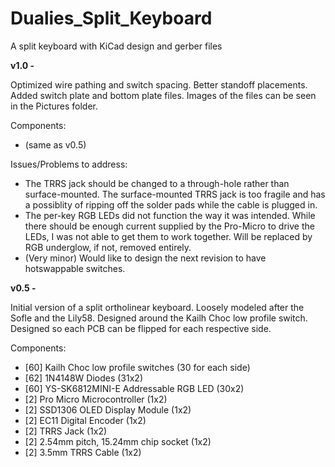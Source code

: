 # Dualies_Split_Keyboard
A split keyboard with KiCad design and gerber files

**v1.0 -**

Optimized wire pathing and switch spacing. 
Better standoff placements. 
Added switch plate and bottom plate files.
Images of the files can be seen in the Pictures folder.

Components: 
  - (same as v0.5)

Issues/Problems to address:
  - The TRRS jack should be changed to a through-hole rather than surface-mounted. The surface-mounted TRRS jack is too fragile and has a possiblity of ripping off the solder pads while the cable is plugged in. 
  - The per-key RGB LEDs did not function the way it was intended. While there should be enough current supplied by the Pro-Micro to drive the LEDs, I was not able to get them to work together. Will be replaced by RGB underglow, if not, removed entirely. 
  - (Very minor) Would like to design the next revision to have hotswappable switches.

**v0.5 -**

Initial version of a split ortholinear keyboard. Loosely modeled after the Sofle and the Lily58.
Designed around the Kailh Choc low profile switch.
Designed so each PCB can be flipped for each respective side.

Components:
  - [60] Kailh Choc low profile switches (30 for each side)
  - [62] 1N4148W Diodes (31x2)
  - [60] YS-SK6812MINI-E Addressable RGB LED (30x2)
  - [2] Pro Micro Microcontroller (1x2)
  - [2] SSD1306 OLED Display Module (1x2)
  - [2] EC11 Digital Encoder (1x2)
  - [2] TRRS Jack (1x2)
  - [2] 2.54mm pitch, 15.24mm chip socket (1x2)
  - [2] 3.5mm TRRS Cable (1x2)
 
